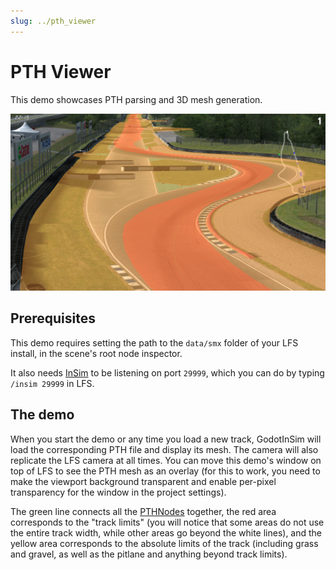 ```yaml
---
slug: ../pth_viewer
---
```


# PTH Viewer

This demo showcases PTH parsing and 3D mesh generation.

![PTH Viewer](./pth_viewer.jpg)

## Prerequisites

This demo requires setting the path to the `data/smx` folder of your LFS install, in the
scene's root node inspector.

It also needs [InSim](/guides/getting_started/insim.md) to be listening on port `29999`,
which you can do by typing `/insim 29999` in LFS.

## The demo

When you start the demo or any time you load a new track, GodotInSim will load the corresponding PTH
file and display its mesh. The camera will also replicate the LFS camera at all times. You can move
this demo's window on top of LFS to see the PTH mesh as an overlay (for this to work, you need to
make the viewport background transparent and enable per-pixel transparency for the window in the
project settings).

The green line connects all the [PTHNodes](/class_ref/PTHNode.mdx) together, the red area
corresponds to the "track limits" (you will notice that some areas do not use the entire track
width, while other areas go beyond the white lines), and the yellow area corresponds to the absolute
limits of the track (including grass and gravel, as well as the pitlane and anything beyond track
limits).
